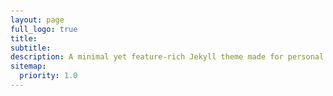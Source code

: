 ```yaml
---
layout: page
full_logo: true
title: 
subtitle: 
description: A minimal yet feature-rich Jekyll theme made for personal websites and blogs.
sitemap:
  priority: 1.0
---
```


<html lang="en">
<head>
    <meta charset="UTF-8">
    <meta name="viewport" content="width=device-width, initial-scale=1.0">
    <title>About ME - Shiqi Yu</title>
    <style>
        body {
            font-family: Arial, sans-serif;
            line-height: 1.6;
            color: #333;
            margin: 0 auto;
            padding: 20px;
        }
        .left-section {
            flex-basis: 30%; /* Controls the width of the left section */
            max-width: 300px; /* Limits the maximum width */
            font-size: 0.9em; /* Adjust font size for the left section */
        }
        .right-section {
            flex-basis: 70%; /* Controls the width of the right section */
            font-size: 1em; /* Adjust font size for the right section */
            line-height: 1.8; /* Add more line height for readability */
        }
        .profile-details {
            list-style: none;
            padding: 0;
            margin: 0;
            font-weight: 500; /* Adds a slight emphasis */
        }
        .profile-details li {
            display: flex;
            align-items: center;
            margin-bottom: 10px;
        }
        .profile-details li span {
            margin-left: 8px;
        }
        .profile-container {
            display: flex;
            align-items: flex-start;
            gap: 20px;
            margin-bottom: 20px;
        }
        .profile-image {
            width: 150px;
            border-radius: 50%;
        }
        .about-section {
            flex: 1;
        }
        .about-section h1 {
            font-size: 2em;
            margin-bottom: 0.3em;
        }
        .about-section p {
            margin: 0.5em 0;
        }
        .info-icons {
            margin-top: 15px;
            list-style-type: none;
            padding: 0;
        }
        .info-icons li {
            margin-bottom: 5px;
            display: flex;
            align-items: center;
        }
        .info-icons li span {
            margin-left: 8px;
        }
        h2 {
            font-size: 1.8em;
            margin-top: 1.5em;
        }
        ul {
            padding-left: 1.2em;
            list-style-type: none;
        }
        ul li {
            margin-bottom: 0.6em;
        }
        ul li b {
            color: #333333; /* Set font color to dark gray for a softer look */
            font-size: 1.1em; /* Slightly larger for emphasis */
        }
        .already-happened {
      text-decoration: line-through;
      color: #777; /* Grayish tone */
      opacity: 0.8; /* Slight fade */
      font-style: normal; /* Keep the text straightforward */
        }
        /* Responsive Design for Smaller Screens */
        @media (max-width: 768px) {
            .container {
                flex-direction: column; /* Stack sections vertically on small screens */
            }
            .left-section, .right-section {
                width: 100%;
                max-width: 100%;
            }

        
    </style>
</head>

<body>

<div class="profile-container">
 <div class="left-section">
    <img src="/assets/img/profile.jpg" alt="Profile Image" class="profile-image">
    <div class="about-section">
        <h1>Yu, Shiqi (Charlotte)</h1>
        <p>she/her</p>
        <p>PhD Student specializing in HCI and XR</p>
        <ul class="info-icons">
            <li><span>📍 Boston, USA</span></li>
            <li><span>🏫 Northeastern University</span></li>
            <li><span>✉️ <a href="mailto:shiqiyu1412@gmail.com">Email</a></span></li>
            <li><span>🐙 <a href="https://github.com/shiqi-yu" target="_blank">Github</a></span></li>
            <li><span>🔗 <a href="https://linkedin.com/in/shiqiyu1412" target="_blank">LinkedIn</a></span></li>
            <li><span>✖️ <a href="https://twitter.com/Shiqi_Yu1412" target="_blank">X (formerly Twitter)</a></span></li>
        </ul>
    </div>
    </div>


<div class="right-section">
<h2>About ME</h2>
<p>Shiqi is a first-year PhD student in <em>Interdisciplinary Design and Media</em> at <a href="https://www.northeastern.edu" target="_blank">Northeastern University</a>. She is a researcher and developer passionate about Extended Reality (XR) and human-computer interaction, with a growing focus on healthcare applications. Shiqi’s research aims to advance XR technologies by designing innovative interfaces and systems that enhance human experiences and improve real-world outcomes.
She explores the integration of virtual and augmented reality with emerging technologies like robotics and IoT, emphasizing their potential in healthcare and other impactful domains. Her work bridges the virtual and physical worlds, striving to develop intuitive, immersive, and meaningful solutions for users in both professional and personal contexts.
</p>

<h2>Research Interests:</h2>
<ul>
    <li><b>XR Interaction & Interface Design:</b> Development of novel, user-centered, and natural interaction techniques and interfaces for immersive XR experiences.</li>
    <li><b>XR Systems & Development:</b>  Integration of XR technologies with IoT and robotics through robust system architectures and multi-modal designs, with a focus on healthcare systems.</li>
    <li><b>XR Applications in Healthcare and Beyond:</b> Implementation of XR solutions to address challenges in healthcare, scientific visualization, and education, enhancing user experiences and outcomes in these critical domains.</li>
</ul>

<p>Before settling in Boston, Shiqi Yu spent wonderful three years in the UK, working as a Research Fellow at <a href="https://www.cranfield.ac.uk/" target="_blank">Cranfield University</a> on XR research for the DEBUT WM project and as an XR Software Developer at the <a href="https://www.gre.ac.uk/" target="_blank">University of Greenwich</a>, where she led the development of an XR security testbed. She holds an M.S. in <em>Design Informatics</em> from the <a href="https://www.ed.ac.uk/" target="_blank">University of Edinburgh</a>, supervised by <a href="https://groups.inf.ed.ac.uk/vishub/bbach/index-homepage.html" target="_blank">Dr. Benjamin Bach</a>, with a thesis on 3D medical data visualization using HoloLens.</p>

<a href="/assets/cv/cv_shiqiyu_20250420.pdf" target="_blank" style="display: inline-block; padding: 10px 20px; background-color: #0066cc; color: #fff; border-radius: 5px; text-decoration: none; font-weight: bold; margin-top: 15px;">
Download My CV
</a>

<div class="footer-space">
</div>
</div>


<br>
<br>
<br>
<br>
<br>
<br>
<br>

